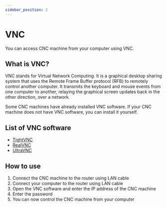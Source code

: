 ```yaml
---
sidebar_position: 2
---
```


# VNC
You can access CNC machine from your computer using VNC.

## What is VNC?
VNC stands for Virtual Network Computing. It is a graphical desktop sharing system that uses the Remote Frame Buffer protocol (RFB) to remotely control another computer. It transmits the keyboard and mouse events from one computer to another, relaying the graphical screen updates back in the other direction, over a network.  

Some CNC machines have already installed VNC software. If your CNC machine does not have VNC software, you can install it yourself.

## List of VNC software
- [TightVNC](https://www.tightvnc.com/)
- [RealVNC](https://www.realvnc.com/)
- [UltraVNC](https://www.uvnc.com/)

## How to use
1. Connect the CNC machine to the router using LAN cable
2. Connect your computer to the router using LAN cable
3. Open the VNC software and enter the IP address of the CNC machine
4. Enter the password
5. You can now control the CNC machine from your computer